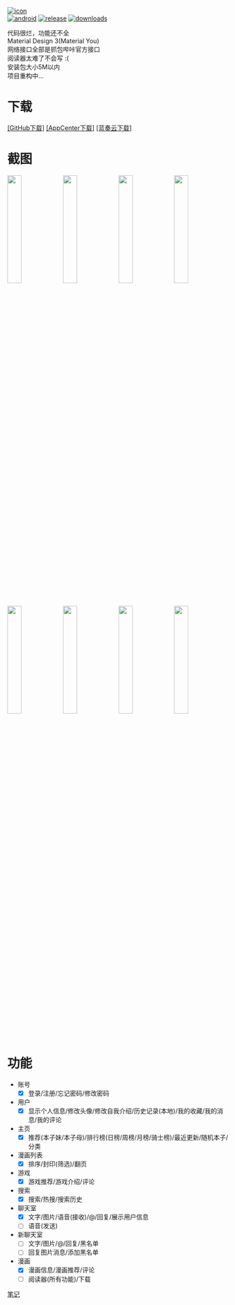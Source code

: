 [![icon](https://raw.githubusercontent.com/shizq123/BIKA/master/app/src/main/res/mipmap-xhdpi/ic_launcher.png)](https://github.com/shizq123/BIKA/releases) <br>
[![android](https://img.shields.io/badge/android-7.0%2B-brightgreen.svg)](https://github.com/shizq123/BIKA/releases)
[![release](https://img.shields.io/github/release/shizq123/BIKA.svg)](https://github.com/shizq123/BIKA/releases)
[![downloads](https://img.shields.io/github/downloads/shizq123/BIKA/v1.0.7/total.svg)](https://github.com/shizq123/BIKA/releases)

代码很烂，功能还不全 <br>
Material Design 3(Material You)<br>
网络接口全部是抓包哔咔官方接口 <br>
阅读器太难了不会写 :( <br>
安装包大小5M以内 <br>
项目重构中... <br>

# 下载
    
[[GitHub下载]](https://github.com/shizq123/BIKA/releases)
[[AppCenter下载]](https://install.appcenter.ms/users/shizq123hh/apps/bika/distribution_groups/release)
[[蓝奏云下载]](https://zquan.lanzoue.com/b00zguxje)

# 截图

<img src="https://raw.githubusercontent.com/shizq123/BIKA/master/Screenshot/s2.webp" width="25%"><img src="https://raw.githubusercontent.com/shizq123/BIKA/master/Screenshot/s3.webp" width="25%"><img src="https://raw.githubusercontent.com/shizq123/BIKA/master/Screenshot/s4.webp" width="25%"><img src="https://raw.githubusercontent.com/shizq123/BIKA/master/Screenshot/s5.webp" width="25%"><img src="https://raw.githubusercontent.com/shizq123/BIKA/master/Screenshot/s6.webp" width="25%"><img src="https://raw.githubusercontent.com/shizq123/BIKA/master/Screenshot/s7.webp" width="25%"><img src="https://raw.githubusercontent.com/shizq123/BIKA/master/Screenshot/s8.webp" width="25%"><img src="https://raw.githubusercontent.com/shizq123/BIKA/master/Screenshot/s9.webp" width="25%">

# 功能

- 账号
    - [x] 登录/注册/忘记密码/修改密码
- 用户
    - [x] 显示个人信息/修改头像/修改自我介绍/历史记录(本地)/我的收藏/我的消息/我的评论
- 主页
    - [x] 推荐(本子妹/本子母)/排行榜(日榜/周榜/月榜/骑士榜)/最近更新/随机本子/分类
- 漫画列表
    - [x] 排序/封印(筛选)/翻页
- 游戏
    - [x] 游戏推荐/游戏介绍/评论
- 搜索
    - [x] 搜索/热搜/搜索历史
- 聊天室
    - [x] 文字/图片/语音(接收)/@/回复/展示用户信息
    - [ ] 语音(发送)
- 新聊天室
    - [ ] 文字/图片/@/回复/黑名单
    - [ ] 回复图片消息/添加黑名单
- 漫画
    - [x] 漫画信息/漫画推荐/评论
    - [ ] 阅读器(所有功能)/下载

[笔记](https://github.com/shizq123/BIKA/blob/master/NOTE.md)

